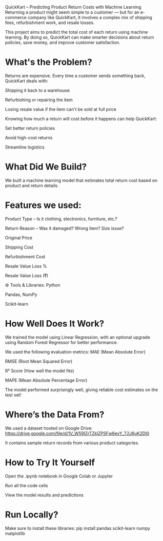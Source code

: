 QuickKart – Predicting Product Return Costs with Machine Learning
Returning a product might seem simple to a customer — but for an e-commerce company like QuickKart, it involves a complex mix of shipping fees, refurbishment work, and resale losses.

This project aims to predict the total cost of each return using machine learning. By doing so, QuickKart can make smarter decisions about return policies, save money, and improve customer satisfaction.

# What's the Problem?
Returns are expensive. Every time a customer sends something back, QuickKart deals with:

Shipping it back to a warehouse

Refurbishing or repairing the item

Losing resale value if the item can't be sold at full price

Knowing how much a return will cost before it happens can help QuickKart:

Set better return policies

Avoid high-cost returns

Streamline logistics

# What Did We Build?
We built a machine learning model that estimates total return cost based on product and return details.
# Features we used:
Product Type – Is it clothing, electronics, furniture, etc.?

Return Reason – Was it damaged? Wrong item? Size issue?

Original Price

Shipping Cost

Refurbishment Cost

Resale Value Loss %

Resale Value Loss (₹)

⚙️ Tools & Libraries:
Python

Pandas, NumPy

Scikit-learn
# How Well Does It Work?
We trained the model using Linear Regression, with an optional upgrade using Random Forest Regressor for better performance.

We used the following evaluation metrics:
MAE (Mean Absolute Error)

RMSE (Root Mean Squared Error)

R² Score (How well the model fits)

MAPE (Mean Absolute Percentage Error)

The model performed surprisingly well, giving reliable cost estimates on the test set!

# Where’s the Data From?
We used a dataset hosted on Google Drive:
https://drive.google.com/file/d/1V_W59IZrTZklZPSFw6evY_T2J6uK2Dl0

It contains sample return records from various product categories.

# How to Try It Yourself
Open the .ipynb notebook in Google Colab or Jupyter

Run all the code cells

View the model results and predictions

# Run Locally?
Make sure to install these libraries:
pip install pandas scikit-learn numpy matplotlib
